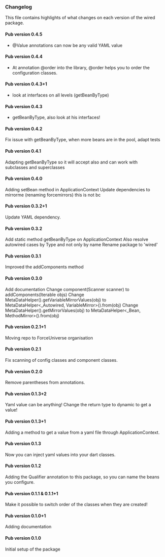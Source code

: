 ### Changelog ###

This file contains highlights of what changes on each version of the wired package.

#### Pub version 0.4.5 ####

- @Value annotations can now be any valid YAML value

#### Pub version 0.4.4 ####

- At annotation @order into the library, @order helps you to order the configuration classes.

#### Pub version 0.4.3+1 ####

- look at interfaces on all levels (getBeanByType)

#### Pub version 0.4.3 ####

- getBeanByType, also look at his interfaces!

#### Pub version 0.4.2 ####

Fix issue with getBeanByType, when more beans are in the pool, adapt tests

#### Pub version 0.4.1 ####

Adapting getBeanByType so it will accept also and can work with subclasses and superclasses

#### Pub version 0.4.0 ####

Adding setBean method in ApplicationContext
Update dependencies to mirrorme (renaming forcemirrors) this is not bc

#### Pub version 0.3.2+1 ####

Update YAML dependency.

#### Pub version 0.3.2 ####

Add static method getBeanByType on ApplicationContext
Also resolve autowired cases by Type and not only by name
Rename package to 'wired'

#### Pub version 0.3.1 ####

Improved the addComponents method

#### Pub version 0.3.0 ####

Add documentation
Change component(Scanner scanner) to addComponents(Iterable objs)
Change MetaDataHelper().getVariableMirrorValues(obj) to MetaDataHelper<_Autowired, VariableMirror>().from(obj)
Change MetaDataHelper().getMirrorValues(obj) to MetaDataHelper<_Bean, MethodMirror>().from(obj)

#### Pub version 0.2.1+1 ####

Moving repo to ForceUniverse organisation  

#### Pub version 0.2.1 ####

Fix scanning of config classes and component classes.  

#### Pub version 0.2.0 ####

Remove parentheses from annotations.  

#### Pub version 0.1.3+2 ####

Yaml value can be anything! Change the return type to dynamic to get a value!

#### Pub version 0.1.3+1 ####

Adding a method to get a value from a yaml file through ApplicationContext.

#### Pub version 0.1.3 ####

Now you can inject yaml values into your dart classes.

#### Pub version 0.1.2 ####

Adding the Qualifier annotation to this package, so you can name the beans you configure.

#### Pub version 0.1.1 & 0.1.1+1 ####

Make it possible to switch order of the classes when they are created!

#### Pub version 0.1.0+1 ####

Adding documentation

#### Pub version 0.1.0 ####

Initial setup of the package
